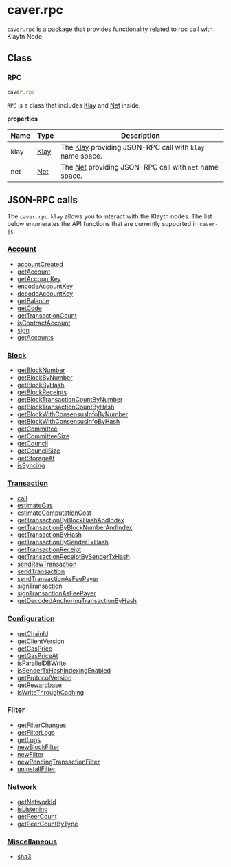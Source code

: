 # caver.rpc <a id="caver-rpc"></a>

`caver.rpc` is a package that provides functionality related to rpc call with Klaytn Node.

## Class <a id="class"></a>

### RPC <a id="rpc"></a>

```javascript
caver.rpc
```

`RPC` is a class that includes [Klay] and [Net] inside.

**properties**

| Name | Type | Description |
| --- | --- | --- |
| klay | [Klay] | The [Klay] providing JSON-RPC call with `klay` name space. |
| net | [Net] | The [Net] providing JSON-RPC call with `net` name space. |

## JSON-RPC calls <a id="json-rpc-calls"></a>

The `caver.rpc.klay` allows you to interact with the Klaytn nodes. The list below enumerates the API functions that are currently supported in `caver-js`.

### [Account](./caver.rpc.klay.md#caver-rpc-klay-accountcreated) <a id="account"></a>
- [accountCreated](./caver.rpc.klay.md#accountcreated)
- [getAccount](./caver.rpc.klay.md#getaccount)
- [getAccountKey](./caver.rpc.klay.md#getaccountkey)
- [encodeAccountKey](./caver.rpc.klay.md#encodeaccountkey)
- [decodeAccountKey](./caver.rpc.klay.md#decodeaccountkey)
- [getBalance](./caver.rpc.klay.md#getbalance)
- [getCode](./caver.rpc.klay.md#getcode)
- [getTransactionCount](./caver.rpc.klay.md#gettransactioncount)
- [isContractAccount](./caver.rpc.klay.md#iscontractaccount)
- [sign](./caver.rpc.klay.md#sign)
- [getAccounts](./caver.rpc.klay.md#getaccounts)

### [Block](./caver.rpc.klay.md#caver-rpc-klay-getblocknumber) <a id="block"></a>
- [getBlockNumber](./caver.rpc.klay.md#getblocknumber)
- [getBlockByNumber](./caver.rpc.klay.md#getblockbynumber)
- [getBlockByHash](./caver.rpc.klay.md#getblockbyhash)
- [getBlockReceipts](./caver.rpc.klay.md#getblockreceipts)
- [getBlockTransactionCountByNumber](./caver.rpc.klay.md#getblocktransactioncountbynumber)
- [getBlockTransactionCountByHash](./caver.rpc.klay.md#getblocktransactioncountbyhash)
- [getBlockWithConsensusInfoByNumber](./caver.rpc.klay.md#getblockwithconsensusinfobynumber)
- [getBlockWithConsensusInfoByHash](./caver.rpc.klay.md#getblockwithconsensusinfobyhash)
- [getCommittee](./caver.rpc.klay.md#getcommittee)
- [getCommitteeSize](./caver.rpc.klay.md#getcommitteesize)
- [getCouncil](./caver.rpc.klay.md#getcouncil)
- [getCouncilSize](./caver.rpc.klay.md#getcouncilsize)
- [getStorageAt](./caver.rpc.klay.md#getstorageat)
- [isSyncing](./caver.rpc.klay.md#issyncing)

### [Transaction](./caver.rpc.klay.md#caver-rpc-klay-call) <a id="transaction"></a>
- [call](./caver.rpc.klay.md#call)
- [estimateGas](./caver.rpc.klay.md#estimategas)
- [estimateComputationCost](./caver.rpc.klay.md#estimatecomputationcost)
- [getTransactionByBlockHashAndIndex](./caver.rpc.klay.md#gettransactionbyblockhashandindex)
- [getTransactionByBlockNumberAndIndex](./caver.rpc.klay.md#gettransactionbyblocknumberandindex)
- [getTransactionByHash](./caver.rpc.klay.md#gettransactionbyhash)
- [getTransactionBySenderTxHash](./caver.rpc.klay.md#gettransactionbysendertxhash)
- [getTransactionReceipt](./caver.rpc.klay.md#gettransactionreceipt)
- [getTransactionReceiptBySenderTxHash](./caver.rpc.klay.md#gettransactionreceiptbysendertxhash)
- [sendRawTransaction](./caver.rpc.klay.md#sendrawtransaction)
- [sendTransaction](./caver.klay/sendtx_legacy.md#sendtransaction)
- [sendTransactionAsFeePayer](./caver.klay/sendtx_legacy.md#sendtransactionasfeepayer)
- [signTransaction](./caver.rpc.klay.md#signtransaction)
- [signTransactionAsFeePayer](./caver.rpc.klay.md#signtransactionasfeepayer)
- [getDecodedAnchoringTransactionByHash](./caver.rpc.klay.md#getdecodedanchoringtransactionbyhash)

### [Configuration](./caver.rpc.klay.md#caver-rpc-klay-getclientversion) <a id="configuration"></a>
- [getChainId](./caver.rpc.klay.md#getchainid)
- [getClientVersion](./caver.rpc.klay.md#getclientversion)
- [getGasPrice](./caver.rpc.klay.md#getgasprice)
- [getGasPriceAt](./caver.rpc.klay.md#getgaspriceat)
- [isParallelDBWrite](./caver.rpc.klay.md#isparalleldbwrite)
- [isSenderTxHashIndexingEnabled](./caver.rpc.klay.md#issendertxhashindexingenabled)
- [getProtocolVersion](./caver.rpc.klay.md#getprotocolversion)
- [getRewardbase](./caver.rpc.klay.md#getrewardbase)
- [isWriteThroughCaching](./caver.rpc.klay.md#iswritethroughcaching)

### [Filter](./caver.rpc.klay.md#caver-rpc-klay-getfilterchanges) <a id="filter"></a>
- [getFilterChanges](./caver.rpc.klay.md#getfilterchanges)
- [getFilterLogs](./caver.rpc.klay.md#getfilterlogs)
- [getLogs](./caver.rpc.klay.md#getlogs)
- [newBlockFilter](./caver.rpc.klay.md#newblockfilter)
- [newFilter](./caver.rpc.klay.md#newfilter)
- [newPendingTransactionFilter](./caver.rpc.klay.md#newpendingtransactionfilter)
- [uninstallFilter](./caver.rpc.klay.md#uninstallfilter)

### [Network](./caver.rpc.net.md) <a id="network"></a>
- [getNetworkId](./caver.rpc.net.md#getnetworkid)
- [isListening](./caver.rpc.net.md#islistening)
- [getPeerCount](./caver.rpc.net.md#getpeercount)
- [getPeerCountByType](./caver.rpc.net.md#getpeercountbytype)

### [Miscellaneous](./caver.rpc.klay.md#caver-rpc-klay-sha3) <a id="miscellaneous"></a>
- [sha3](./caver.rpc.klay.md#sha3)

[Klay]: ./caver.rpc.klay.md
[net]: ./caver.rpc.net.md